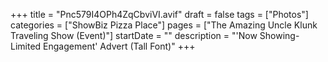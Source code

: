 +++
title = "Pnc579I4OPh4ZqCbviVI.avif"
draft = false
tags = ["Photos"]
categories = ["ShowBiz Pizza Place"]
pages = ["The Amazing Uncle Klunk Traveling Show (Event)"]
startDate = ""
description = "'Now Showing-Limited Engagement' Advert (Tall Font)"
+++
